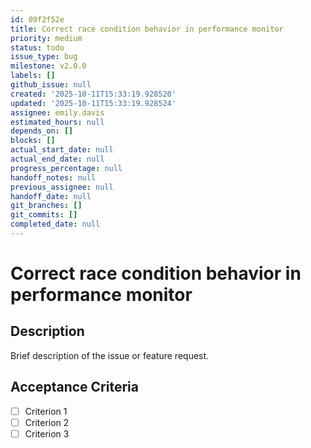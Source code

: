 ```yaml
---
id: 09f2f52e
title: Correct race condition behavior in performance monitor
priority: medium
status: todo
issue_type: bug
milestone: v2.0.0
labels: []
github_issue: null
created: '2025-10-11T15:33:19.928520'
updated: '2025-10-11T15:33:19.928524'
assignee: emily.davis
estimated_hours: null
depends_on: []
blocks: []
actual_start_date: null
actual_end_date: null
progress_percentage: null
handoff_notes: null
previous_assignee: null
handoff_date: null
git_branches: []
git_commits: []
completed_date: null
---
```


# Correct race condition behavior in performance monitor

## Description

Brief description of the issue or feature request.

## Acceptance Criteria

- [ ] Criterion 1
- [ ] Criterion 2
- [ ] Criterion 3